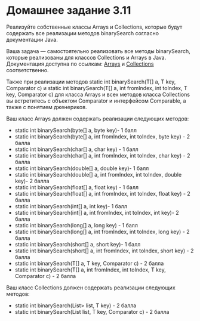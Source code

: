 # Домашнее задание 3.11
Реализуйте собственные классы Arrays и Collections, которые будут содержать все реализации методов binarySearch согласно документации Java.

Ваша задача — самостоятельно реализовать все методы binarySearch, которые реализованы для классов Collections и Arrays в Java. Документация доступна по ссылкам: [Arrays](https://docs.oracle.com/javase/8/docs/api/java/util/Arrays.html)  и [Collections](https://docs.oracle.com/javase/7/docs/api/java/util/Collections.html) соответственно.

Также при реализации методов static int binarySearch(T[] a, T key, Comparator c) и static int binarySearch(T[] a, int fromIndex, int toIndex, T key, Comparator c) для класса Arrays и всех методов класса Collections вы встретитесь с объектом Comparator и интерфейсом Comparable, а также с понятием дженериков.

Ваш класс Arrays должен содержать реализации следующих методов:

* static int binarySearch(byte[] a, byte key)- 1 балл
* static int binarySearch(byte[] a, int fromIndex, int toIndex, byte key) - 2 балла
* static int binarySearch(char[] a, char key) - 1 балл
* static int binarySearch(char[] a, int fromIndex, int toIndex, char key) - 2 балла
* static int binarySearch(double[] a, double key)- 1 балл
* static int binarySearch(double[] a, int fromIndex, int toIndex, double key)- 2 балла
* static int binarySearch(float[] a, float key) - 1 балл
* static int binarySearch(float[] a, int fromIndex, int toIndex, float key) - 2 балла
* static int binarySearch(int[] a, int key)- 1 балл
* static int binarySearch(int[] a, int fromIndex, int toIndex, int key)- 2 балла
* static int binarySearch(long[] a, long key) - 1 балл
* static int binarySearch(long[] a, int fromIndex, int toIndex, long key) - 2 балла
* static int binarySearch(short[] a, short key)- 1 балл
* static int binarySearch(short[] a, int fromIndex, int toIndex, short key) - 2 балла
* static int binarySearch(T[] a, T key, Comparator c) - 2 балла
* static int binarySearch(T[] a, int fromIndex, int toIndex, T key, Comparator c) - 2 балла 

Ваш класс Collections должен содержать реализации следующих методов:

* static int binarySearch(List> list, T key) - 2 балла
* static int binarySearch(List list, T key, Comparator c) - 2 балла